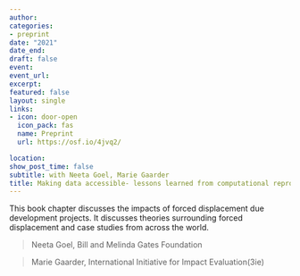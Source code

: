 ```yaml
---
author:
categories: 
- preprint
date: "2021"
date_end: 
draft: false
event: 
event_url: 
excerpt: 
featured: false
layout: single
links: 
- icon: door-open
  icon_pack: fas
  name: Preprint
  url: https://osf.io/4jvq2/

location: 
show_post_time: false
subtitle: with Neeta Goel, Marie Gaarder
title: Making data accessible- lessons learned from computational reproducibility of impact evaluations
---
```


This book chapter discusses the impacts of forced displacement due development projects. It discusses theories surrounding forced displacement and case studies from across the world.

> Neeta Goel, Bill and Melinda Gates Foundation

> Marie Gaarder, International Initiative for Impact Evaluation(3ie)

